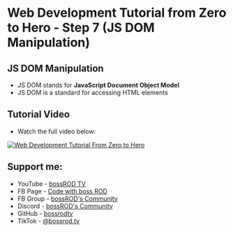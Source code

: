 # Web Development Tutorial from Zero to Hero - Step 7 (JS DOM Manipulation)

## JS DOM Manipulation
- JS DOM stands for **JavaScript Document Object Model**
- JS DOM is a standard for accessing HTML elements

## Tutorial Video

- Watch the full video below:

[![Web Development Tutorial From Zero to Hero](https://img.youtube.com/vi/Cjz8eNnu3LI/0.jpg)](https://www.youtube.com/watch?v=Cjz8eNnu3LI)

## Support me:

- YouTube - [bossROD TV](https://www.youtube.com/bossrodtv)
- FB Page - [Code with boss ROD](https://www.facebook.com/codewithbossrod)
- FB Group - [bossROD's Community](https://www.facebook.com/groups/bossrodscommunity)
- Discord - [bossROD's Community](https://discord.gg/kvZQQzBFhD)
- GitHub - [bossrodtv](https://www.github.com/bossrodtv)
- TikTok - [@bossrod.tv](https://www.tiktok.com/@bossrod.tv)